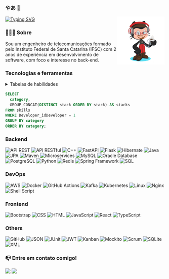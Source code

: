### やあ 👋

<img src="figs/octocat.png" width=30% align="right" alt="My cool logo"/>


[![Typing SVG](https://readme-typing-svg.demolab.com/?lines=Back-end+Developer;Continous+Learning)](https://git.io/typing-svg)

### 👨🏻‍💻 Sobre

Sou um engenheiro de telecomunicações formado pelo Instituto Federal de Santa Catarina (IFSC) com 2 anos de experiência em desenvolvimento de software, com foco e interesse no back-end.

### Tecnologias e ferramentas

<details>
<summary>Tabelas de habilidades</summary>

```SQL
CREATE TABLE `developer` (
  `idDeveloper` int NOT NULL AUTO_INCREMENT,
  `name` VARCHAR(45) NOT NULL,
  `email` VARCHAR(45) NOT NULL,
  `phone` VARCHAR(45) NOT NULL,
  PRIMARY KEY (`idDeveloper`),
  UNIQUE INDEX `email_UNIQUE` (`email` ASC) VISIBLE,
  UNIQUE INDEX `phone_UNIQUE` (`phone` ASC) VISIBLE
) 

INSERT INTO `developer` VALUES (1,'Renan','renanrodolfo.dev@gmail.com','(48)996478132');

CREATE TABLE `skills` (
  `idSkills` int NOT NULL AUTO_INCREMENT,
  `stack` varchar(45) NOT NULL,
  `level` varchar(45) DEFAULT NULL,
  `category` varchar(45) NOT NULL,
  `Developer_idDeveloper` int NOT NULL,
  PRIMARY KEY (`idSkills`,`Developer_idDeveloper`),
  UNIQUE KEY `stack_UNIQUE` (`stack`),
  KEY `fk_Skills_Developer_idx` (`Developer_idDeveloper`)
) 

INSERT INTO `skills` VALUES 
(1,'HTML','beginner','Frontend',1),
(2,'CSS','beginner','Frontend',1),
(3,'Bootstrap','beginner','Frontend',1),
(4,'JavaScript','beginner','Frontend',1),
(5,'React','beginner','Frontend',1),
(6,'TypeScript','beginner','Frontend',1),
(7,'Java','Intermediate','Backend',1),
(8,'Spring Framework','Intermediate','Backend',1),
(9,'SQL','Intermediate','Backend',1),
(10,'MySQL','Intermediate','Backend',1),
(11,'PostgreSQL','Intermediate','Backend',1),
(12,'Python','Intermediate','Backend',1),
(13,'C++','Intermediate','Backend',1),
(14,'API REST','Advanced','Backend',1),
(15,'API RESTful','Advanced','Backend',1),
(16,'Flask','Intermediate','Backend',1),
(17,'FastAPI','Begginer','Backend',1),
(18,'Maven','Intermediate','Backend',1),
(19,'JPA','Intermediate','Backend',1),
(20,'Hibernate','Intermediate','Backend',1),
(21,'Redis','Intermediate','Backend',1),
(22,'Oracle Database','Intermediate','Backend',1),
(23,'Microservices','learning','Backend',1),
(24,'Docker','Intermediate','DevOps',1),
(25,'Kubernetes','learning','DevOps',1),
(26,'Shell Script','Intermediate','DevOps',1),
(27,'Linux','Intermediate','DevOps',1),
(28,'AWS','learning','DevOps',1),
(29,'Nginx','beginner','DevOps',1),
(30,'Kafka','learning','DevOps',1),
(31,'GitHub Actions','Intermediate','DevOps',1),
(32,'Mockito','Intermediate','Others',1),
(33,'JUnit','Intermediate','Others',1),
(34,'XML','Intermediate','Others',1),
(35,'JSON','Advanced','Others',1),
(36,'SQLite','Intermediate','Others',1),
(37,'Scrum','Advanced','Others',1),
(38,'Kanbam','Intermediate','Others',1),
(39,'GitHub','Advanced','Others',1),
(40,'JWT','Advanced','Others',1);
```
</details>

```SQL
SELECT
  category,
  GROUP_CONCAT(DISTINCT stack ORDER BY stack) AS stacks
FROM skills
WHERE Developer_idDeveloper = 1
GROUP BY category
ORDER BY category;
```

### Backend

![API REST](https://img.shields.io/badge/-API%20REST-05122A?style=flat&logo=rest)
![API RESTful](https://img.shields.io/badge/-API%20RESTful-05122A?style=flat&logo=rest)
![C++](https://img.shields.io/badge/-C%2B%2B-05122A?style=flat&logo=c%2B%2B)
![FastAPI](https://img.shields.io/badge/-FastAPI-05122A?style=flat&logo=fastapi)
![Flask](https://img.shields.io/badge/-Flask-05122A?style=flat&logo=flask)
![Hibernate](https://img.shields.io/badge/-Hibernate-05122A?style=flat&logo=hibernate)
![Java](https://img.shields.io/badge/-Java-05122A?style=flat&logo=java)
![JPA](https://img.shields.io/badge/-JPA-05122A?style=flat&logo=jpa)
![Maven](https://img.shields.io/badge/-Maven-05122A?style=flat&logo=apache-maven)
![Microservices](https://img.shields.io/badge/-Microservices-05122A?style=flat&logo=microservices)
![MySQL](https://img.shields.io/badge/-MySQL-05122A?style=flat&logo=mysql)
![Oracle Database](https://img.shields.io/badge/-Oracle%20Database-05122A?style=flat&logo=oracle)
![PostgreSQL](https://img.shields.io/badge/-PostgreSQL-05122A?style=flat&logo=postgresql)
![Python](https://img.shields.io/badge/-Python-05122A?style=flat&logo=python)
![Redis](https://img.shields.io/badge/-Redis-05122A?style=flat&logo=redis)
![Spring Framework](https://img.shields.io/badge/-Spring%20Framework-05122A?style=flat&logo=spring)
![SQL](https://img.shields.io/badge/-SQL-05122A?style=flat&logo=sql)

### DevOps
![AWS](https://img.shields.io/badge/-AWS-05122A?style=flat&logo=amazon-aws)
![Docker](https://img.shields.io/badge/-Docker-05122A?style=flat&logo=docker)
![GitHub Actions](https://img.shields.io/badge/-GitHub%20Actions-05122A?style=flat&logo=github-actions)
![Kafka](https://img.shields.io/badge/-Kafka-05122A?style=flat&logo=apache-kafka)
![Kubernetes](https://img.shields.io/badge/-Kubernetes-05122A?style=flat&logo=kubernetes)
![Linux](https://img.shields.io/badge/-Linux-05122A?style=flat&logo=linux)
![Nginx](https://img.shields.io/badge/-Nginx-05122A?style=flat&logo=nginx)
![Shell Script](https://img.shields.io/badge/-Shell%20Script-05122A?style=flat&logo=gnu-bash)

### Frontend
![Bootstrap](https://img.shields.io/badge/-Bootstrap-05122A?style=flat&logo=bootstrap)
![CSS](https://img.shields.io/badge/-CSS-05122A?style=flat&logo=css3)
![HTML](https://img.shields.io/badge/-HTML-05122A?style=flat&logo=html5)
![JavaScript](https://img.shields.io/badge/-JavaScript-05122A?style=flat&logo=javascript)
![React](https://img.shields.io/badge/-React-05122A?style=flat&logo=react)
![TypeScript](https://img.shields.io/badge/-TypeScript-05122A?style=flat&logo=typescript)

### Others
![GitHub](https://img.shields.io/badge/-GitHub-05122A?style=flat&logo=github)
![JSON](https://img.shields.io/badge/-JSON-05122A?style=flat&logo=json)
![JUnit](https://img.shields.io/badge/-JUnit-05122A?style=flat&logo=junit)
![JWT](https://img.shields.io/badge/-JWT-05122A?style=flat&logo=json-web-tokens)
![Kanban](https://img.shields.io/badge/-Kanban-05122A?style=flat&logo=kanban)
![Mockito](https://img.shields.io/badge/-Mockito-05122A?style=flat&logo=mockito)
![Scrum](https://img.shields.io/badge/-Scrum-05122A?style=flat&logo=scrum)
![SQLite](https://img.shields.io/badge/-SQLite-05122A?style=flat&logo=sqlite)
![XML](https://img.shields.io/badge/-XML-05122A?style=flat&logo=xml)


### 📭 Entre em contato comigo! 

<div>
<a href = "mailto:rrenanrds@gmail.com"><img src="https://img.shields.io/badge/Gmail-D14836?style=for-the-badge&logo=gmail&logoColor=white" target="_blank"></a>
<a href="https://www.linkedin.com/in/renanrodolfo/" target="_blank"><img src="https://img.shields.io/badge/-LinkedIn-%230077B5?style=for-the-badge&logo=linkedin&logoColor=white" target="_blank"></a>   
</div>    